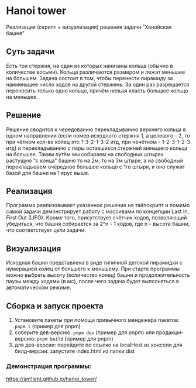 # Hanoi tower
Реализация (скрипт + визуализация) решения задачи "Ханойская башня"

## Суть задачи
Есть три стержня, на один из которых нанизаны кольца (обычно в количестве восьми). Кольца различаются размером и лежат меньшее на большем. Задача состоит в том, чтобы перенести пирамиду за наименьшее число ходов на другой стержень. За один раз разрешается переносить только одно кольцо, причём нельзя класть большее кольцо на меньшее.

## Решение
Решение сводится к чередованию перекладыванию верхнего кольца в одном направлении (если номер исходного стержня 1, а целевого - 2, то при чётном кол-ве колец это 1-3-2-1-3-2 итд, при нечётном - 1-2-3-1-2-3 итд) и перекладыванию с пары оставшихся стержней меньшего кольца на большее. Таким путём мы собираем на свободных штырях растущую "с  конца" башню то на 2м, то на 3м штыре, а на свободный перекладываем очередное большое кольцо с 1го штыря, и оно служит базой для башни на 1 ярус выше.

## Реализация
Программа реализовывает указанное решение на тайпскрипт и помимо самой задачи демонстрирует работу с массивами по концепции Last In, First Out (LIFO). Кроме того, присутствует счётчик ходов, позволяющий убедиться, что башня собирается за 2^n - 1 ходов, где n - высота башни, что соответствует цели задачи.

## Визуализация
Исходная башня представлена в виде типичной детской пирамидки с нумерацией колец от большего к меньшему.
При старте программы можно выбрать высоту (количество колец) башни и продолжительность паузы между ходами (в мс), после чего задача будет выполняться в автоматическом режиме.  

## Сборка и запуск проекта
1) Установите пакеты при помощи привычного мендежера пакетов:
``` pnpm i ``` (пример для pnpm)
2) соберите дев-версию:
``` pnpm dev ``` (пример для pnpm)
или продакшн-версию:
``` pnpm build ``` (пример для pnpm)
3) для дев-версии:
   перейдите по ссылке на localHost из консоли
для билд-версии:
запустите index.html из папки dist

### Демонстрация программы:
https://sm1lent.github.io/hanoi_tower/
